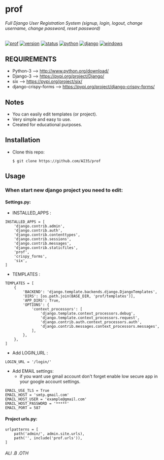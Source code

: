 # prof
###### Full Django User Registration System (signup, login, logout, change username, change password, reset password)

[![prof](https://img.shields.io/badge/build-passing-brightgreen.svg)]()
[![version](https://img.shields.io/badge/version-1.0.0-green.svg)]()
[![status](https://img.shields.io/badge/status-stable-brightgreen.svg)]()
[![python](https://img.shields.io/badge/python-3-blue.svg)](http://www.python.org/download/)
[![django](https://img.shields.io/badge/django-3-blue.svg)](https://pypi.org/project/Django/)
[![windows](https://img.shields.io/badge/windows-tested-brightgreen.svg)]()

## REQUIREMENTS
- Python-3 --> http://www.python.org/download/
- Django-3 --> https://pypi.org/project/Django/
- six --> https://pypi.org/project/six/
- django-crispy-forms --> https://pypi.org/project/django-crispy-forms/

## Notes
- You can easily edit templates (or project).
- Very simple and easy to use.
- Created for educational purposes.

## Installation

- Clone this repo:
	
	```
	$ git clone https://github.com/AI35/prof
	```

## Usage
### When start new django project you need to edit:

#### Settings.py:
- INSTALLED_APPS :
```
INSTALLED_APPS = [
    'django.contrib.admin',
    'django.contrib.auth',
    'django.contrib.contenttypes',
    'django.contrib.sessions',
    'django.contrib.messages',
    'django.contrib.staticfiles',
    'prof',
    'crispy_forms',
    'six',
]
```
- TEMPLATES :
```
TEMPLATES = [
    {
        'BACKEND': 'django.template.backends.django.DjangoTemplates',
        'DIRS': [os.path.join(BASE_DIR, 'prof/templates')],
        'APP_DIRS': True,
        'OPTIONS': {
            'context_processors': [
                'django.template.context_processors.debug',
                'django.template.context_processors.request',
                'django.contrib.auth.context_processors.auth',
                'django.contrib.messages.context_processors.messages',
            ],
        },
    },
]
```
- Add LOGIN_URL :
```
LOGIN_URL = '/login/'
```
- Add EMAIL settings:
	- if you want use gmail account don't forget enable low secure app in your google account settings.
```
EMAIL_USE_TLS = True
EMAIL_HOST = 'smtp.gmail.com'
EMAIL_HOST_USER = 'example@gmail.com'
EMAIL_HOST_PASSWORD = '*****'
EMAIL_PORT = 587
```
#### Project urls.py:
```
urlpatterns = [
    path('admin/', admin.site.urls),
    path('', include('prof.urls')),
]

```

###### ALI .B .OTH
